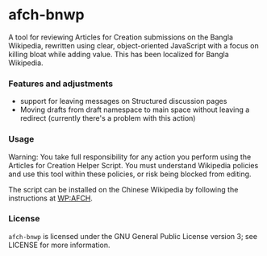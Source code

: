 afch-bnwp
============

A tool for reviewing Articles for Creation submissions on the Bangla Wikipedia, rewritten using clear, object-oriented JavaScript with a focus on killing bloat while adding value. This has been localized for Bangla Wikipedia.

### Features and adjustments
* support for leaving messages on Structured discussion pages
* Moving drafts from draft namespace to main space without leaving a redirect (currently there's a problem with this action)

### Usage
Warning: You take full responsibility for any action you perform using the Articles for Creation Helper Script. You must understand Wikipedia policies and use this tool within these policies, or risk being blocked from editing.

The script can be installed on the Chinese Wikipedia by following the instructions at [WP:AFCH](https://bn.wikipedia.org/wiki/WP:AFCH).

### License

`afch-bnwp` is licensed under the GNU General Public License version 3; see LICENSE for more information.
